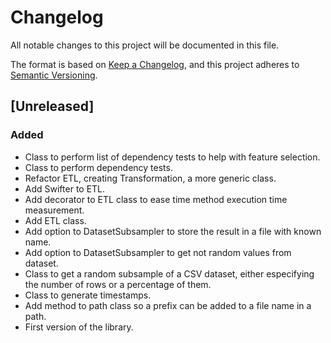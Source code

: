 # Changelog
All notable changes to this project will be documented in this file.

The format is based on [Keep a Changelog](https://keepachangelog.com/en/1.0.0/),
and this project adheres to [Semantic Versioning](https://semver.org/spec/v2.0.0.html).

## [Unreleased]

### Added

- Class to perform list of dependency tests to help with feature selection.
- Class to perform dependency tests. 
- Refactor ETL, creating Transformation, a more generic class.
- Add Swifter to ETL.
- Add decorator to ETL class to ease time method execution time measurement.
- Add ETL class.
- Add option to DatasetSubsampler to store the result in a file with known name.
- Add option to DatasetSubsampler to get not random values from dataset.
- Class to get a random subsample of a CSV dataset, either especifying the number of rows or a percentage of them.
- Class to generate timestamps.
- Add method to path class so a prefix can be added to a file name in a path.
- First version of the library.
